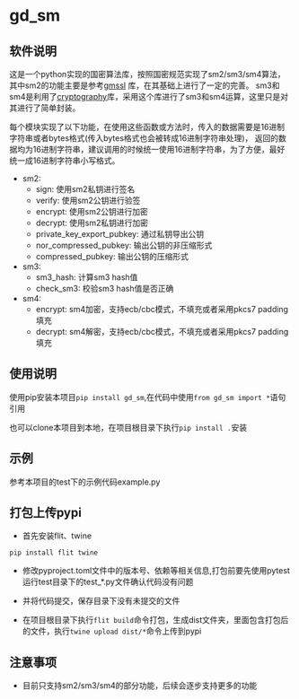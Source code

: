 # gd_sm

## 软件说明

这是一个python实现的国密算法库，按照国密规范实现了sm2/sm3/sm4算法，其中sm2的功能主要是参考[gmssl](https://github.com/py-gmssl/py-gmssl) 库，在其基础上进行了一定的完善。
sm3和sm4是利用了[cryptography](https://github.com/pyca/cryptography)库，采用这个库进行了sm3和sm4运算，这里只是对其进行了简单封装。  

每个模块实现了以下功能，在使用这些函数或方法时，传入的数据需要是16进制字符串或者bytes格式(传入bytes格式也会被转成16进制字符串处理)，
返回的数据均为16进制字符串，建议调用的时候统一使用16进制字符串，为了方便，最好统一成16进制字符串小写格式。

- sm2:
    - sign: 使用sm2私钥进行签名
    - verify: 使用sm2公钥进行验签
    - encrypt: 使用sm2公钥进行加密
    - decrypt: 使用sm2私钥进行加密
    - private_key_export_pubkey: 通过私钥导出公钥
    - nor_compressed_pubkey: 输出公钥的非压缩形式
    - compressed_pubkey: 输出公钥的压缩形式
- sm3:
    - sm3_hash: 计算sm3 hash值
    - check_sm3: 校验sm3 hash值是否正确
- sm4:
    - encrypt: sm4加密，支持ecb/cbc模式，不填充或者采用pkcs7 padding填充
    - decrypt: sm4解密，支持ecb/cbc模式，不填充或者采用pkcs7 padding填充

## 使用说明

使用pip安装本项目`pip install gd_sm`,在代码中使用`from gd_sm import *`语句引用

也可以clone本项目到本地，在项目根目录下执行`pip install .`安装

## 示例

参考本项目的test下的示例代码example.py

## 打包上传pypi

- 首先安装flit、twine

```
pip install flit twine
```

- 修改pyproject.toml文件中的版本号、依赖等相关信息,打包前要先使用pytest运行test目录下的test_*.py文件确认代码没有问题
- 并将代码提交，保存目录下没有未提交的文件

- 在项目根目录下执行`flit build`命令打包，生成dist文件夹，里面包含打包后的文件，执行`twine upload dist/*`命令上传到pypi


## 注意事项

- 目前只支持sm2/sm3/sm4的部分功能，后续会逐步支持更多的功能